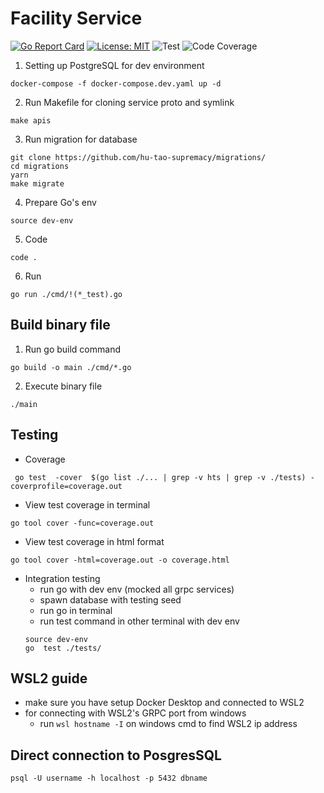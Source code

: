 # Facility Service

[![Go Report Card](https://goreportcard.com/badge/github.com/hu-tao-supremacy/facility)](https://goreportcard.com/report/github.com/hu-tao-supremacy/facility)
[![License: MIT](https://img.shields.io/badge/License-MIT-yellow.svg)](https://opensource.org/licenses/MIT)
![Test](https://github.com/hu-tao-supremacy/facility/actions/workflows/test.yml/badge.svg?branch=dev)
![Code Coverage](https://img.shields.io/endpoint?url=https://gist.githubusercontent.com/new5558/4c5f04edd09de877e2792257f7c98bba/raw/badge.json)

1. Setting up PostgreSQL for dev environment

```
docker-compose -f docker-compose.dev.yaml up -d
```

2. Run Makefile for cloning service proto and symlink

```
make apis
```

3. Run migration for database

```
git clone https://github.com/hu-tao-supremacy/migrations/
cd migrations
yarn
make migrate
```

4. Prepare Go's env

```
source dev-env
```

5. Code

```
code .
```

6. Run

```
go run ./cmd/!(*_test).go
```

## Build binary file

1. Run go build command

```
go build -o main ./cmd/*.go
```

2. Execute binary file

```
./main
```

## Testing

- Coverage

```
 go test  -cover  $(go list ./... | grep -v hts | grep -v ./tests) -coverprofile=coverage.out
```

- View test coverage in terminal

```
go tool cover -func=coverage.out
```

- View test coverage in html format

```
go tool cover -html=coverage.out -o coverage.html
```

- Integration testing
  - run go with dev env (mocked all grpc services)
  - spawn database with testing seed
  - run go in terminal
  - run test command in other terminal with dev env
  ```
  source dev-env
  go  test ./tests/
  ```

## WSL2 guide

- make sure you have setup Docker Desktop and connected to WSL2
- for connecting with WSL2's GRPC port from windows
  - run `wsl hostname -I` on windows cmd to find WSL2 ip address

## Direct connection to PosgresSQL

```
psql -U username -h localhost -p 5432 dbname
```
